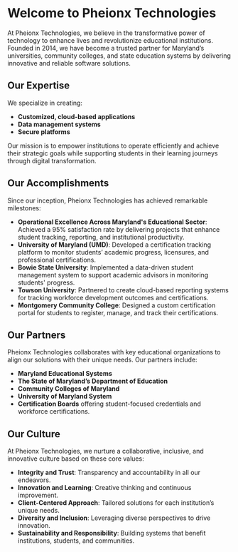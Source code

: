 # Welcome to Pheionx Technologies

At Pheionx Technologies, we believe in the transformative power of technology to enhance lives and revolutionize educational institutions. Founded in 2014, we have become a trusted partner for Maryland’s universities, community colleges, and state education systems by delivering innovative and reliable software solutions.

## Our Expertise

We specialize in creating:
- **Customized, cloud-based applications**
- **Data management systems**
- **Secure platforms**

Our mission is to empower institutions to operate efficiently and achieve their strategic goals while supporting students in their learning journeys through digital transformation.

## Our Accomplishments

Since our inception, Pheionx Technologies has achieved remarkable milestones:
- **Operational Excellence Across Maryland's Educational Sector**: Achieved a 95% satisfaction rate by delivering projects that enhance student tracking, reporting, and institutional productivity.
- **University of Maryland (UMD)**: Developed a certification tracking platform to monitor students’ academic progress, licensures, and professional certifications.
- **Bowie State University**: Implemented a data-driven student management system to support academic advisors in monitoring students' progress.
- **Towson University**: Partnered to create cloud-based reporting systems for tracking workforce development outcomes and certifications.
- **Montgomery Community College**: Designed a custom certification portal for students to register, manage, and track their certifications.

## Our Partners
Pheionx Technologies collaborates with key educational organizations to align our solutions with their unique needs. Our partners include:
- **Maryland Educational Systems**
- **The State of Maryland’s Department of Education**
- **Community Colleges of Maryland**
- **University of Maryland System**
- **Certification Boards** offering student-focused credentials and workforce certifications.

## Our Culture

At Pheionx Technologies, we nurture a collaborative, inclusive, and innovative culture based on these core values:
- **Integrity and Trust**: Transparency and accountability in all our endeavors.
- **Innovation and Learning**: Creative thinking and continuous improvement.
- **Client-Centered Approach**: Tailored solutions for each institution’s unique needs.
- **Diversity and Inclusion**: Leveraging diverse perspectives to drive innovation.
- **Sustainability and Responsibility**: Building systems that benefit institutions, students, and communities.

